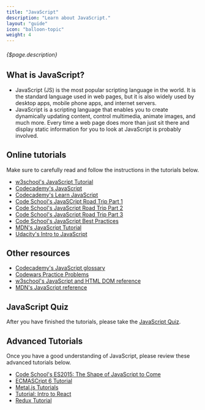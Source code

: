 ```yaml
---
title: "JavaScript"
description: "Learn about JavaScript."
layout: "guide"
icon: "balloon-topic"
weight: 4
---
```


###### {$page.description}

<article id="1">

## What is JavaScript?

* JavaScript (JS) is the most popular scripting language in the world. It is the standard language used in web pages, but it is also widely used by desktop apps, mobile phone apps, and internet servers.
* JavaScript is a scripting language that enables you to create dynamically updating content, control multimedia, animate images, and much more.  Every time a web page does more than just sit there and display static information for you to look at JavaScript is probably involved.

</article>

<article id="2">

## Online tutorials

Make sure to carefully read and follow the instructions in the tutorials below.

* [w3school's JavaScript Tutorial](https://www.w3schools.com/js/default.asp)
* [Codecademy's JavaScript](https://www.codecademy.com/catalog/language/javascript)
* [Codecademy's Learn JavaScript](https://www.codecademy.com/learn/learn-javascript)
* [Code School's JavaSCript Road Trip Part 1](https://www.codeschool.com/courses/javascript-road-trip-part-1)
* [Code School's JavaScript Road Trip Part 2](https://www.codeschool.com/courses/javascript-road-trip-part-2)
* [Code School's JavaScript Road Trip Part 3](https://www.codeschool.com/courses/javascript-road-trip-part-3)
* [Code School's JavaScript Best Practices](https://www.codeschool.com/courses/javascript-best-practices)
* [MDN's JavaScript Tutorial](https://developer.mozilla.org/en-US/docs/Learn/JavaScript)
* [Udacity's Intro to JavaScript](https://www.udacity.com/course/intro-to-javascript--ud803)

</article>

<article id="3">

## Other resources

* [Codecademy's JavaScript glossary](https://www.codecademy.com/articles/glossary-javascript)
* [Codewars Practice Problems](https://www.codewars.com/)
* [w3school's JavaScript and HTML DOM reference](https://www.w3schools.com/jsref/default.asp)
* [MDN's JavaScript reference](https://developer.mozilla.org/en-US/docs/Web/JavaScript)

</article>

<article id="4">

## JavaScript Quiz

After you have finished the tutorials, please take the [JavaScript Quiz](https://www.w3schools.com/js/js_quiz.asp).

</article>

<article id="5">

## Advanced Tutorials

Once you have a good understanding of JavaScript, please review these advanced tutorials below.

* [Code School's ES2015: The Shape of JavaScript to Come](https://www.codeschool.com/courses/es2015-the-shape-of-javascript-to-come)
* [ECMASCript 6 Tutorial](http://ccoenraets.github.io/es6-tutorial)
* [Metal.js Tutorials](https://metaljs.com/docs/tutorials)
* [Tutorial: Intro to React](https://reactjs.org/tutorial/tutorial.html)
* [Redux Tutorial](https://redux.js.org/basics/basic-tutorial)

</article>